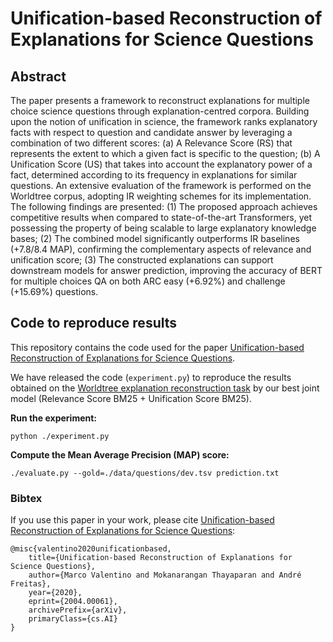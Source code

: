 # Unification-based Reconstruction of Explanations for Science Questions

## Abstract
The paper presents a framework to reconstruct explanations for multiple choice science questions through explanation-centred corpora. 
Building upon the notion of unification in science, the framework ranks explanatory facts with respect to question and candidate answer by leveraging a combination of two different scores: 
(a) A Relevance Score (RS) that represents the extent to which a given fact is specific to the question; (b) A Unification Score (US) that takes into account the explanatory power of a fact, 
determined according to its frequency in explanations for similar questions. An extensive evaluation of the framework is performed on the Worldtree corpus, adopting IR weighting schemes for its implementation.
The following findings are presented: (1) The proposed approach achieves competitive results when compared to state-of-the-art Transformers, yet possessing the property of being scalable to large explanatory knowledge bases;
(2) The combined model significantly outperforms IR baselines (+7.8/8.4 MAP), confirming the complementary aspects of relevance and unification score; 
(3) The constructed explanations can support downstream models for answer prediction, 
improving the accuracy of BERT for multiple choices QA on both ARC easy (+6.92%) and challenge (+15.69%) questions.

## Code to reproduce results
This repository contains the code used for the paper [Unification-based Reconstruction of Explanations for Science Questions](https://arxiv.org/abs/2004.00061).

We have released the code (`experiment.py`) to reproduce the results obtained on the [Worldtree explanation reconstruction task](https://github.com/umanlp/tg2019task) by our best joint model (Relevance Score BM25 + Unification Score BM25).

**Run the experiment:**

`python ./experiment.py`

**Compute the Mean Average Precision (MAP) score:** 

`./evaluate.py --gold=./data/questions/dev.tsv prediction.txt`

### Bibtex
If you use this paper in your work, please cite [Unification-based Reconstruction of Explanations for Science Questions](https://arxiv.org/abs/2004.00061):

```
@misc{valentino2020unificationbased,
    title={Unification-based Reconstruction of Explanations for Science Questions},
    author={Marco Valentino and Mokanarangan Thayaparan and André Freitas},
    year={2020},
    eprint={2004.00061},
    archivePrefix={arXiv},
    primaryClass={cs.AI}
}
```